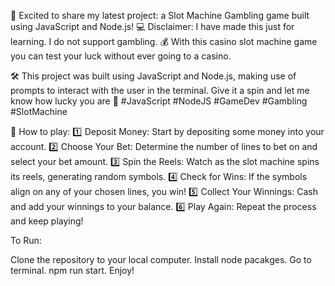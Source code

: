 🎰 Excited to share my latest project: a Slot Machine Gambling game built using JavaScript and Node.js! 💻
Disclaimer: I have made this just for learning. I do not support gambling.
💰 With this casino slot machine game you can test your luck without ever going to a casino.

🛠️ This project was built using JavaScript and Node.js, making use of prompts to interact with the user in the terminal.
Give it a spin and let me know how lucky you are 💫 #JavaScript #NodeJS #GameDev #Gambling #SlotMachine


🎲 How to play:
1️⃣ Deposit Money: Start by depositing some money into your  account.
2️⃣ Choose Your Bet: Determine the number of lines to bet on and select your bet amount.
3️⃣ Spin the Reels: Watch as the slot machine spins its reels, generating random symbols.
4️⃣ Check for Wins: If the symbols align on any of your chosen lines, you win!
5️⃣ Collect Your Winnings: Cash and add your winnings to your balance.
6️⃣ Play Again: Repeat the process and keep playing!


To Run:

Clone the repository to your local computer.
Install node pacakges.
Go to terminal.
npm run start.
Enjoy!
